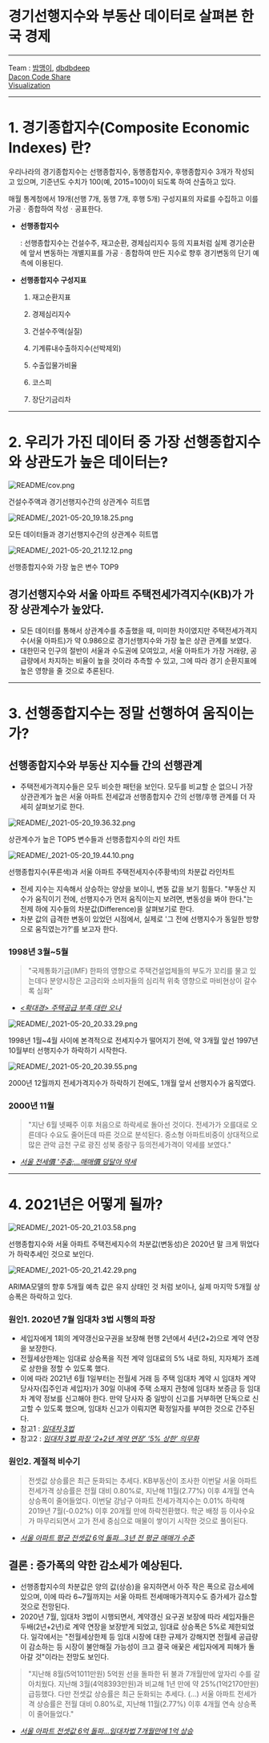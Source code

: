 # 경기선행지수와 부동산 데이터로 살펴본 한국 경제

---
Team : [밤맹이](https://dacon.io/myprofile/423577/home/), [dbdbdeep](https://dacon.io/myprofile/411646/home/)<br>
[Dacon Code Share](https://dacon.io/competitions/official/235724/codeshare/2730)<br>
[Visualization](https://public.tableau.com/profile/.34638457#!/vizhome/_16215806605580/sheet3?publish=yes)

---

# 1. 경기종합지수(Composite Economic Indexes) 란?

우리나라의 경기종합지수는 선행종합지수, 동행종합지수, 후행종합지수 3개가 작성되고 있으며, 기준년도 수치가 100(예, 2015=100)이 되도록 하여 산출하고 있다. 

매월 통계청에서 19개(선행 7개, 동행 7개, 후행 5개) 구성지표의 자료를 수집하고 이를 가공ㆍ종합하여 작성ㆍ공표한다. 

- **선행종합지수**

    : 선행종합지수는 건설수주, 재고순환, 경제심리지수 등의 지표처럼 실제 경기순환에 앞서 변동하는 개별지표를 가공ㆍ종합하여 만든 지수로 향후 경기변동의 단기 예측에 이용된다. 

- **선행종합지수 구성지표**

    1. 재고순환지표

    2. 경제심리지수

    3. 건설수주액(실질)

    4. 기계류내수출하지수(선박제외)

    5. 수출입물가비율

    6. 코스피

    7. 장단기금리차

---

# 2. 우리가 가진 데이터 중 가장 선행종합지수와 상관도가 높은 데이터는?

![README/cov.png](README/cov.png)

건설수주액과 경기선행지수간의 상관계수 히트맵

![README/_2021-05-20_19.18.25.png](README/_2021-05-20_19.18.25.png)

모든 데이터들과 경기선행지수간의 상관계수 히트맵

![README/_2021-05-20_21.12.12.png](README/_2021-05-20_21.12.12.png)

선행종합지수와 가장 높은 변수 TOP9

## 경기선행지수와 서울 아파트 주택전세가격지수(KB)가 가장 상관계수가 높았다.

- 모든 데이터를 통해서 상관계수를 추출했을 때, 미미한 차이였지만 주택전세가격지수(서울 아파트)가 약 0.986으로 경기선행지수와 가장 높은 상관 관계를 보였다.
- 대한민국 인구의 절반이 서울과 수도권에 모여있고, 서울 아파트가 가장 거래량, 공급량에서 차지하는 비율이 높을 것이라 추측할 수 있고, 그에 따라 경기 순환지표에 높은 영향을 줄 것으로 추론된다.

---

# 3. 선행종합지수는 정말 선행하여 움직이는가?

## 선행종합지수와 부동산 지수들 간의 선행관계

- 주택전세가격지수들은 모두 비슷한 패턴을 보인다.  모두를 비교할 순 없으니 가장 상관관계가 높은 서울 아파트 전세값과 선행종합지수 간의 선행/후행 관계를 더 자세히 살펴보기로 한다.

![README/_2021-05-20_19.36.32.png](README/_2021-05-20_19.36.32.png)

상관계수가 높은 TOP5 변수들과 선행종합지수의 라인 차트

![README/_2021-05-20_19.44.10.png](README/_2021-05-20_19.44.10.png)

선행종합지수(푸른색)과 서울 아파트 주택전세지수(주황색)의 차분값 라인차트

- 전세 지수는 지속해서 상승하는 양상을 보이니, 변동 값을 보기 힘들다. "부동산 지수가 움직이기 전에, 선행지수가 먼저 움직이는지 보려면, 변동성을 봐야 한다."는 전제 하에 지수들의 차분값(Difference)을 살펴보기로 한다.
- 차분 값의 급격한 변동이 있었던 시점에서, 실제로 '그 전에 선행지수가 동일한 방향으로 움직였는가?'를 보고자 한다.

### 1998년 3월~5월

> "국제통화기금(IMF) 한파의 영향으로 주택건설업체들의 부도가 꼬리를 물고 있는데다 분양시장은 고금리와 소비자들의 심리적 위축 영향으로 마비현상이 갈수록 심화"

- [*<확대경> 주택공급 부족 대란 오나*](https://news.naver.com/main/read.nhn?mode=LSD&mid=sec&sid1=101&oid=001&aid=0004373801)

![README/_2021-05-20_20.33.29.png](README/_2021-05-20_20.33.29.png)

1998년 1월~4월 사이에 본격적으로 전세지수가 떨어지기 전에, 약 3개월 앞선 1997년 10월부터 선행지수가 하락하기 시작한다.

![README/_2021-05-20_20.39.55.png](README/_2021-05-20_20.39.55.png)

2000년 12월까지 전세가격지수가 하락하기 전에도, 1개월 앞서 선행지수가 움직였다.

### 2000년 11월

> "지난 6월 넷째주 이후 처음으로 하락세로 돌아선 것이다.
전세가가 오를대로 오른데다 수요도 줄어든데 따른 것으로 분석된다. 중소형 아파트비중이 상대적으로 많은 관악 금천 구로 광진 성북 중랑구 등의전세가격이 약세를 보였다."

- [*서울 전세價 '주춤;...매매價 덩달아 약세*](https://news.naver.com/main/read.nhn?mode=LSD&mid=sec&sid1=101&oid=015&aid=0000285899)

---

# 4. 2021년은 어떻게 될까?

![README/_2021-05-20_21.03.58.png](README/_2021-05-20_21.03.58.png)

선행종합지수와 서울 아파트 주택전세지수의 차분값(변동성)은 2020년 말 크게 뛰었다가 하락추세인 것으로 보인다.

![README/_2021-05-20_21.42.29.png](README/_2021-05-20_21.42.29.png)

ARIMA모델의 향후 5개월 예측 값은 유지 상태인 것 처럼 보이나, 실제 마지막 5개월 상승폭은 하락하고 있다.

### 원인1. 2020년 7월 임대차 3법 시행의 파장

- 세입자에게 1회의 계약갱신요구권을 보장해 현행 2년에서 4년(2+2)으로 계약 연장을 보장한다.
- 전월세상한제는 임대료 상승폭을 직전 계약 임대료의 5% 내로 하되, 지자체가 조례로 상한을 정할 수 있도록 했다.
- 이에 따라 2021년 6월 1일부터는 전월세 거래 등 주택 임대차 계약 시 임대차 계약 당사자(집주인과 세입자)가 30일 이내에 주택 소재지 관청에 임대차 보증금 등 임대차 계약 정보를 신고해야 한다. 만약 당사자 중 일방이 신고를 거부하면 단독으로 신고할 수 있도록 했으며, 임대차 신고가 이뤄지면 확정일자를 부여한 것으로 간주된다.
- 참고1 : [*임대차 3법*](https://terms.naver.com/entry.naver?docId=5960413&cid=43667&categoryId=43667)
- 참고2 : [*임대차 3법 파장 ‘2+2년 계약 연장’ ‘5% 상한’ 의무화*](https://news.mk.co.kr/v2/economy/view.php?year=2020&no=791946)

### 원인2. 계절적 비수기

> 전셋값 상승률은 최근 둔화되는 추세다. KB부동산이 조사한 이번달 서울 아파트 전세가격 상승률은 전월 대비 0.80%로, 지난해 11월(2.77%) 이후 4개월 연속 상승폭이 줄어들었다. 이번달 강남구 아파트 전세가격지수는 0.01% 하락해 2019년 7월(-0.02%) 이후 20개월 만에 하락전환했다. 학군 배정 등 이사수요가 마무리되면서 고가 전세 중심으로 매물이 쌓이기 시작한 것으로 풀이된다.

- [*서울 아파트 평균 전셋값 6억 돌파…3년 전 평균 매매가 수준*](https://www.hankyung.com/realestate/article/202103295906i)

## 결론 : 증가폭의 약한 감소세가 예상된다.

- 선행종합지수의 차분값은 양의 값(상승)을 유지하면서 아주 작은 폭으로 감소세에 있으며, 이에 따라 6~7월까지는 서울 아파트 전세매매가격지수도 증가세가 감소할 것으로 전망된다.
- 2020년 7월, 임대차 3법이 시행되면서, 계약갱신 요구권 보장에 따라 세입자들은 두배(2년+2년)로 계약 연장을 보장받게 되었고, 임대료 상승폭은 5%로 제한되었다. 일각에서는 "전월세상한제 등 임대 시장에 대한 규제가 강해지면 전월세 공급량이 감소하는 등 시장이 불안해질 가능성이 크고 결국 애꿎은 세입자에게 피해가 돌아갈 것"이라는 전망도 보인다.

> "지난해 8월(5억1011만원) 5억원 선을 돌파한 뒤 불과 7개월만에 앞자리 수를 갈아치웠다. 지난해 3월(4억8393만원)과 비교해 1년 만에 약 25%(1억2170만원) 급등했다. 다만 전셋값 상승률은 최근 둔화되는 추세다. (...) 서울 아파트 전세가격 상승률은 전월 대비 0.80%로, 지난해 11월(2.77%) 이후 4개월 연속 상승폭이 줄어들었다."

- [*서울 아파트 전셋값 6억 돌파…임대차법 7개월만에 1억 상승*](https://www.dailian.co.kr/news/view/977107/?sc=Naver)

